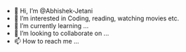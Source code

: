 - 👋 Hi, I’m @Abhishek-Jetani
- 👀 I’m interested in Coding, reading, watching movies etc.
- 🌱 I’m currently learning ...
- 💞️ I’m looking to collaborate on ...
- 📫 How to reach me ...

<!---
Abhishek-Jetani/Abhishek-Jetani is a ✨ special ✨ repository because its `README.md` (this file) appears on your GitHub profile.
You can click the Preview link to take a look at your changes.
--->

